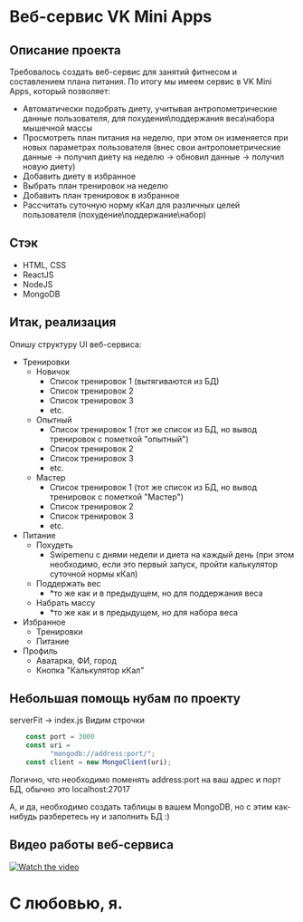 # Веб-сервис VK Mini Apps
## Описание проекта
Требовалось создать веб-сервис для занятий фитнесом и составлением плана питания. По итогу мы имеем сервис в VK Mini Apps, который позволяет:
- Автоматически подобрать диету, учитывая антропометрические данные пользователя, для похудения\поддержания веса\набора мышечной массы
- Просмотреть план питания на неделю, при этом он изменяется при новых параметрах пользователя (внес свои антропометрические данные -> получил диету на неделю -> обновил данные -> получил новую диету)
- Добавить диету в избранное
- Выбрать план тренировок на неделю
- Добавить план тренировок в избранное
- Рассчитать суточную норму кКал для различных целей пользователя (похудение\поддержание\набор) 
## Стэк
- HTML, CSS
- ReactJS
- NodeJS
- MongoDB
## Итак, реализация
Опишу структуру UI веб-сервиса:
- Тренировки
    - Новичок
        - Список тренировок 1 (вытягиваются из БД)
        - Список тренировок 2
        - Список тренировок 3
        - etc.
    - Опытный
        - Список тренировок 1 (тот же список из БД, но вывод тренировок с пометкой "опытный")
        - Список тренировок 2
        - Список тренировок 3
        - etc.
    - Мастер
        - Список тренировок 1 (тот же список из БД, но вывод тренировок с пометкой "Мастер")
        - Список тренировок 2
        - Список тренировок 3
        - etc.
- Питание
    - Похудеть
        - Swipemenu с днями недели и диета на каждый день (при этом необходимо, если это первый запуск, пройти калькулятор суточной нормы кКал)
    - Поддержать вес
        - *то же как и в предыдущем, но для поддержания веса
    - Набрать массу
        - *то же как и в предыдущем, но для набора веса
- Избранное
    - Тренировки
    - Питание
- Профиль
    - Аватарка, ФИ, город
    - Кнопка "Калькулятор кКал"
## Небольшая помощь нубам по проекту
serverFit -> index.js
Видим строчки
```js
    const port = 3000
    const uri =
          "mongodb://address:port/";
    const client = new MongoClient(uri);
```
Логично, что необходимо поменять address:port на ваш адрес и порт БД, обычно это localhost:27017

А, и да, необходимо создать таблицы в вашем MongoDB, но с этим как-нибудь разберетесь ну и заполнить БД :)
## Видео работы веб-сервиса
[![Watch the video](https://i.imgur.com/vKb2F1B.png)](https://youtube.com/shorts/f3mWpGxBmwc?feature=share)
# С любовью, я.
